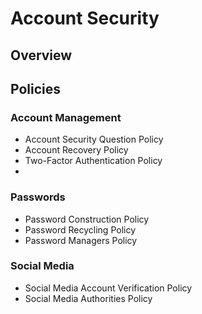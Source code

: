 # Account Security

## Overview

## Policies

### Account Management

- Account Security Question Policy
- Account Recovery Policy
- Two-Factor Authentication Policy
-

### Passwords

- Password Construction Policy
- Password Recycling Policy
- Password Managers Policy

### Social Media

- Social Media Account Verification Policy
- Social Media Authorities Policy
